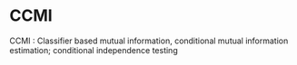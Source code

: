 # CCMI
CCMI : Classifier based mutual information, conditional mutual information estimation; conditional independence testing
